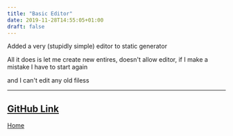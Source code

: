 ```yaml
---
title: "Basic Editor"
date: 2019-11-28T14:55:05+01:00
draft: false
---
```

Added a very (stupidly simple) editor to static generator

All it does is let me create new entires, doesn't allow editor, if I make a mistake I have to start again

and I can't edit any old filess

---
[GitHub Link](https://github.com/keloran/staticg)
--
[Home](/)
